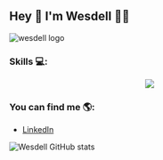 ## Hey 👋 I'm Wesdell 👨‍💻

![wesdell logo](https://media.licdn.com/dms/image/C4E16AQGL77PSlseMfw/profile-displaybackgroundimage-shrink_350_1400/0/1661873369456?e=1687392000&v=beta&t=5jrBYfZwb4D2SjX7IbK7m-76YzOui39bKvHOGc26ZfA)

### Skills 💻:

<p align="center">
  <a href="https://skillicons.dev">
    <img src="https://skillicons.dev/icons?i=git,js,nodejs,ts,py,tailwind,postgres,express,mongo,next,ghactions" />
  </a>
</p>
  
 ### You can find me 🌎:
 
 - [LinkedIn](https://www.linkedin.com/in/sebastianguerrero17/)

![Wesdell GitHub stats](https://github-readme-stats.vercel.app/api?username=wesdell&show_icons=true&theme=tokyonight)
